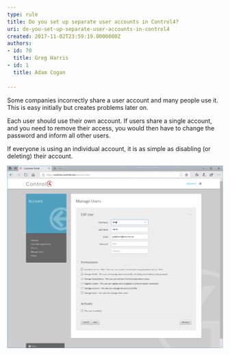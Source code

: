 ```yaml
---
type: rule
title: Do you set up separate user accounts in Control4?
uri: do-you-set-up-separate-user-accounts-in-control4
created: 2017-11-02T23:59:19.0000000Z
authors:
- id: 70
  title: Greg Harris
- id: 1
  title: Adam Cogan

---
```


Some companies incorrectly share a user account and many people use it. This is easy initially but creates problems later on.
 
Each user should use their own account. If users share a single account, and you need to remove their access, you would then have to change the password and inform all other users.

If everyone is using an individual account, it is as simple as disabling (or deleting) their account.




![Use the Customer Portal to add accounts for all users](ManageUser.png)
